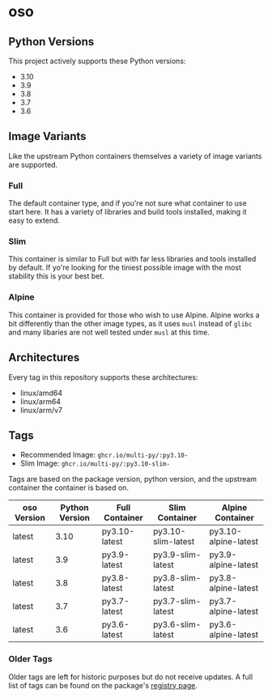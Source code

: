 # oso




## Python Versions

This project actively supports these Python versions:

* 3.10
* 3.9
* 3.8
* 3.7
* 3.6


## Image Variants

Like the upstream Python containers themselves a variety of image variants are supported.

### Full

The default container type, and if you're not sure what container to use start here. It has a variety of libraries and build tools installed, making it easy to extend.

### Slim

This container is similar to Full but with far less libraries and tools installed by default. If yo're looking for the tiniest possible image with the most stability this is your best bet.

### Alpine

This container is provided for those who wish to use Alpine. Alpine works a bit differently than the other image types, as it uses `musl` instead of `glibc` and many libaries are not well tested under `musl` at this time.

## Architectures

Every tag in this repository supports these architectures:

* linux/amd64
* linux/arm64
* linux/arm/v7

## Tags

* Recommended Image: `ghcr.io/multi-py/:py3.10-`
* Slim Image: `ghcr.io/multi-py/:py3.10-slim-`

Tags are based on the package version, python version, and the upstream container the container is based on.

| oso Version | Python Version | Full Container | Slim Container | Alpine Container |
|-----------------------|----------------|----------------|----------------|------------------|
| latest | 3.10 | py3.10-latest | py3.10-slim-latest | py3.10-alpine-latest |
| latest | 3.9 | py3.9-latest | py3.9-slim-latest | py3.9-alpine-latest |
| latest | 3.8 | py3.8-latest | py3.8-slim-latest | py3.8-alpine-latest |
| latest | 3.7 | py3.7-latest | py3.7-slim-latest | py3.7-alpine-latest |
| latest | 3.6 | py3.6-latest | py3.6-slim-latest | py3.6-alpine-latest |


### Older Tags

Older tags are left for historic purposes but do not receive updates. A full list of tags can be found on the package's [registry page](https://github.com/multi-py/python-oso/pkgs/container/).


